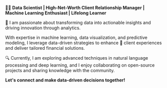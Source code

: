 👩‍💻 **Data Scientist | High-Net-Worth Client Relationship Manager | Machine Learning Enthusiast | Lifelong Learner**
 
🌟 I am passionate about transforming data into actionable insights and driving innovation through analytics.

With expertise in machine learning, data visualization, and predictive modeling, I leverage data-driven strategies to enhance 🤝 client experiences and deliver tailored 
financial solutions. 

🔍 Currently, I am exploring advanced techniques in natural language processing and deep learning, and I enjoy collaborating on open-source projects and sharing knowledge with
the community.

  **Let's connect and make data-driven decisions together!**

